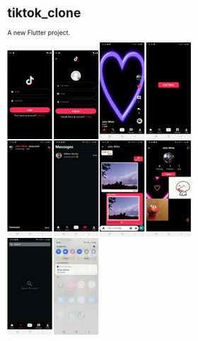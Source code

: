 # tiktok_clone

A new Flutter project.


<p float="left">
  <img src="https://github.com/ElifYu/TikTok-Clone/blob/main/assets/image10.png" width="20%"/>
  <img src="https://github.com/ElifYu/TikTok-Clone/blob/main/assets/image6.png" width="20%"/>
  <img src="https://github.com/ElifYu/TikTok-Clone/blob/main/assets/image4.jpeg" width="20%"/>
    <img src="https://github.com/ElifYu/TikTok-Clone/blob/main/assets/image3.jpeg" width="20%"/>
   <img src="https://github.com/ElifYu/TikTok-Clone/blob/main/assets/image11.jpeg" width="20%"/>
   <img src="https://github.com/ElifYu/TikTok-Clone/blob/main/assets/image2.jpeg" width="20%"/>
    <img src="https://github.com/ElifYu/TikTok-Clone/blob/main/assets/image1.jpeg" width="20%"/>
     <img src="https://github.com/ElifYu/TikTok-Clone/blob/main/assets/image7.jpeg" width="20%"/>
      <img src="https://github.com/ElifYu/TikTok-Clone/blob/main/assets/image9.jpeg" width="20%"/>
        <img src="https://github.com/ElifYu/TikTok-Clone/blob/main/assets/image5.jpeg" width="20%"/>

</p>

